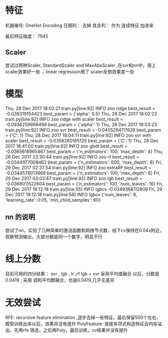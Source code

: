 # 特征

机器编号: OneHot Encoding 
日期列： 去掉 
其余列： 作为 连续特征 加进来  

最后特征维度： 7945 

## Scaler 
尝试过两种Scaler, StandardScaler and MaxAbsScaler  ,在svr和nn中，用上scaler效果好一些   ；linear regression用了 scaler反倒效果差一些

# 模型
Thu, 28 Dec 2017 18:02:21 train.py[line:92] INFO zoo ridge best_result = -0.039319154423 best_param = {'alpha': 0.5}
Thu, 28 Dec 2017 18:02:22 train.py[line:92] INFO zoo ridge with scaler best_result = -0.0936259998498 best_param = {'alpha': 1}
Thu, 28 Dec 2017 18:03:23 train.py[line:92] INFO zoo svr best_result = -0.0405294117628 best_param = {'C': 1}
Thu, 28 Dec 2017 18:04:11 train.py[line:92] INFO zoo svr with scaler best_result = -0.0356260165125 best_param = {'C': 1}
Thu, 28 Dec 2017 18:41:00 train.py[line:92] INFO zoo gbdt best_result = -0.0365618965467 best_param = {'n_estimators': 100, 'max_depth': 4}
Thu, 28 Dec 2017 23:30:44 train.py[line:92] INFO zoo rf best_result = -0.0344977008462 best_param = {'n_estimators': 600, 'max_depth': 8}
Fri, 29 Dec 2017 02:37:54 train.py[line:92] INFO zoo extraRF best_result = -0.0344578013869 best_param = {'n_estimators': 100, 'max_depth': 6}
Fri, 29 Dec 2017 03:03:47 train.py[line:92] INFO zoo lgb best_result = -0.0368011522604 best_param = {'n_estimators': 100, 'num_leaves': 16} 
Fri, 29 Dec 2017 19:12:18 train.py[line:55] INFO lgbcv -0.0349368112809
Fri, 29 Dec 2017 19:12:18 train.py[line:56] INFO lgbcv {'num_leaves': 8, 'learning_rate': 0.05, 'min_child_samples': 60} 

## nn 的说明 
 尝试了nn，实验了几种简单的激活函数和网络节点数，线下cv保持在0.04x附近，观察预测输出，大部分都是同一个数字，明显不行
# 线上分数 

目前可用的四分结果： 
svr , lgb , lr ,rf 
lgb + svr 采用平均值融合 以后，分数是 0.0419  ; 采用 调和平均数融合，也是0.0419,几乎无差异 

# 无效尝试
RFE: recursive feature elimination ,逐步去掉一些特征，最后保留500个左右，模型训练出来以后，效果并没有提升 
PolyFeature:  直接多项式构造特征会内存溢出，先用rfe 筛选，之后再Poly，最后训练，cv结果并没有提升    




